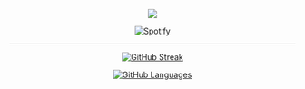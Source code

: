 <p align="center">
  <img src="https://readme-typing-svg.herokuapp.com?font=Poiret+One&duration=3000&pause=200&center=true&width=435&lines=Have+you+ever+tried+to+believe+me%3F;Of+course+not.;They+are+just+like+you.">
</p>

<div align="center">

[![Spotify](https://spotify-github-profile.vercel.app/api/view?uid=31dzlhjwzn5itujecnluc53zqjai&cover_image=true&theme=natemoo-re&show_offline=false&background_color=1a1a1a&interchange=true&bar_color=53b14f&bar_color_cover=true)](https://spotify-github-profile.vercel.app/api/view?uid=31dzlhjwzn5itujecnluc53zqjai&redirect=true)

---

[![GitHub Streak](http://github-readme-streak-stats.herokuapp.com?user=unixuniversal&theme=tokyonight&hide_border=true&mode=weekly)](https://git.io/streak-stats)

[![GitHub Languages](https://github-readme-streak-stats.herokuapp.com/?user=unixuniversal&theme=dark&background=000000)](https://git.io/streak-stats)
